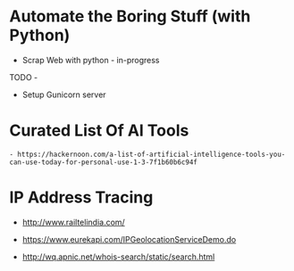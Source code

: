# Automate the Boring Stuff (with Python)
* Scrap Web with python - in-progress


TODO - 
* Setup Gunicorn server

# Curated List Of AI Tools
	- https://hackernoon.com/a-list-of-artificial-intelligence-tools-you-can-use-today-for-personal-use-1-3-7f1b60b6c94f

# IP Address Tracing

- http://www.railtelindia.com/

- https://www.eurekapi.com/IPGeolocationServiceDemo.do
- http://wq.apnic.net/whois-search/static/search.html
